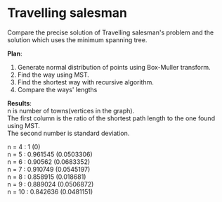 # Travelling salesman
Compare the precise solution of Travelling salesman's problem and the solution which uses the minimum spanning tree.

**Plan**:  
1) Generate normal distribution of points using Box-Muller transform.
2) Find the way using MST.
3) Find the shortest way with recursive algorithm.
4) Compare the ways' lengths

**Results**:  
n is number of towns(vertices in the graph).  
The first column is the ratio of the shortest path length to the one found using MST.  
The second number is standard deviation.

n = 4 : 1	        (0)  
n = 5 : 0.961545	(0.0503306)  
n = 6 : 0.90562	  (0.0683352)  
n = 7 : 0.910749	(0.0545197)  
n = 8 : 0.858915	(0.018681)  
n = 9 : 0.889024	(0.0506872)  
n = 10 : 0.842636	(0.0481151)  

